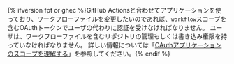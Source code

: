 {% ifversion fpt or ghec %}GitHub Actionsと合わせてアプリケーションを使っており、ワークフローファイルを変更したいのであれば、`workflow`スコープを含むOAuthトークンでユーザの代わりに認証を受けなければなりません。 ユーザは、ワークフローファイルを含むリポジトリの管理もしくは書き込み権限を持っていなければなりません。 詳しい情報については「[OAuthアプリケーションのスコープを理解する](/apps/building-oauth-apps/understanding-scopes-for-oauth-apps/#available-scopes)」を参照してください。{% endif %}
